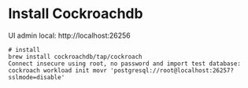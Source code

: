 # Install Cockroachdb
UI admin local:  http://localhost:26256

```shell script
# install
brew install cockroachdb/tap/cockroach
Connect insecure using root, no password and import test database:
cockroach workload init movr 'postgresql://root@localhost:26257?sslmode=disable'

```